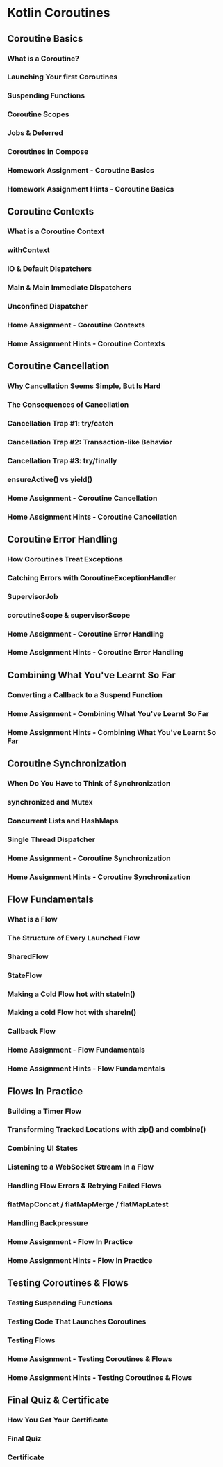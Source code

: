 # Kotlin Coroutines

## Coroutine Basics
### What is a Coroutine?
### Launching Your first Coroutines
### Suspending Functions
### Coroutine Scopes
### Jobs & Deferred
### Coroutines in Compose
### Homework Assignment - Coroutine Basics
### Homework Assignment Hints - Coroutine Basics

## Coroutine Contexts
### What is a Coroutine Context
### withContext
### IO & Default Dispatchers
### Main & Main Immediate Dispatchers
### Unconfined Dispatcher
### Home Assignment - Coroutine Contexts
### Home Assignment Hints - Coroutine Contexts

## Coroutine Cancellation
### Why Cancellation Seems Simple, But Is Hard
### The Consequences of Cancellation
### Cancellation Trap #1: try/catch
### Cancellation Trap #2: Transaction-like Behavior
### Cancellation Trap #3: try/finally
### ensureActive() vs yield()
### Home Assignment - Coroutine Cancellation
### Home Assignment Hints - Coroutine Cancellation

## Coroutine Error Handling
### How Coroutines Treat Exceptions
### Catching Errors with CoroutineExceptionHandler
### SupervisorJob
### coroutineScope & supervisorScope
### Home Assignment - Coroutine Error Handling
### Home Assignment Hints - Coroutine Error Handling

## Combining What You've Learnt So Far
### Converting a Callback to a Suspend Function
### Home Assignment - Combining What You've Learnt So Far
### Home Assignment Hints - Combining What You've Learnt So Far

## Coroutine Synchronization
### When Do You Have to Think of Synchronization
### synchronized and Mutex
### Concurrent Lists and HashMaps
### Single Thread Dispatcher
### Home Assignment - Coroutine Synchronization
### Home Assignment Hints - Coroutine Synchronization

## Flow Fundamentals
### What is a Flow
### The Structure of Every Launched Flow
### SharedFlow
### StateFlow
### Making a Cold Flow hot with stateIn()
### Making a cold Flow hot with shareIn()
### Callback Flow
### Home Assignment - Flow Fundamentals
### Home Assignment Hints - Flow Fundamentals

## Flows In Practice
### Building a Timer Flow
### Transforming Tracked Locations with zip() and combine()
### Combining UI States
### Listening to a WebSocket Stream In a Flow
### Handling Flow Errors & Retrying Failed Flows
### flatMapConcat / flatMapMerge / flatMapLatest
### Handling Backpressure
### Home Assignment - Flow In Practice
### Home Assignment Hints - Flow In Practice

## Testing Coroutines & Flows
### Testing Suspending Functions
### Testing Code That Launches Coroutines
### Testing Flows
### Home Assignment - Testing Coroutines & Flows
### Home Assignment Hints - Testing Coroutines & Flows

## Final Quiz & Certificate
### How You Get Your Certificate
### Final Quiz
### Certificate